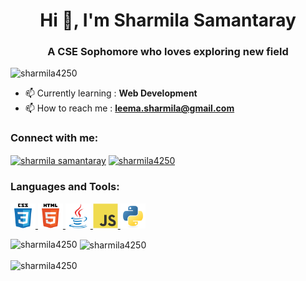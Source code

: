 <h1 align="center">Hi 👋, I'm Sharmila Samantaray</h1>
<h3 align="center">A CSE Sophomore who loves exploring new field</h3>

<p align="left"> <img src="https://komarev.com/ghpvc/?username=sharmila4250&label=Profile%20views&color=0e75b6&style=flat" alt="sharmila4250" /> </p>

- 📫 Currently learning : **Web Development**
- 📫 How to reach me : **leema.sharmila@gmail.com**

<h3 align="left">Connect with me:</h3>
<p align="left">
<a href="https://linkedin.com/in/sharmila samantaray" target="blank"><img align="center" src="https://cdn.jsdelivr.net/npm/simple-icons@3.0.1/icons/linkedin.svg" alt="sharmila samantaray" height="30" width="40" /></a>
<a href="https://instagram.com/sharmila4250" target="blank"><img align="center" src="https://cdn.jsdelivr.net/npm/simple-icons@3.0.1/icons/instagram.svg" alt="sharmila4250" height="30" width="40" /></a>
</p>

<h3 align="left">Languages and Tools:</h3>
<p align="left"> <a href="https://www.w3schools.com/css/" target="_blank"> <img src="https://raw.githubusercontent.com/devicons/devicon/master/icons/css3/css3-original-wordmark.svg" alt="css3" width="40" height="40"/> </a> <a href="https://www.w3.org/html/" target="_blank"> <img src="https://raw.githubusercontent.com/devicons/devicon/master/icons/html5/html5-original-wordmark.svg" alt="html5" width="40" height="40"/> </a> <a href="https://www.java.com" target="_blank"> <img src="https://raw.githubusercontent.com/devicons/devicon/master/icons/java/java-original.svg" alt="java" width="40" height="40"/> </a> <a href="https://developer.mozilla.org/en-US/docs/Web/JavaScript" target="_blank"> <img src="https://raw.githubusercontent.com/devicons/devicon/master/icons/javascript/javascript-original.svg" alt="javascript" width="40" height="40"/> </a> <a href="https://www.python.org" target="_blank"> <img src="https://raw.githubusercontent.com/devicons/devicon/master/icons/python/python-original.svg" alt="python" width="40" height="40"/> </a> </p>

<p><img align="left" src="https://github-readme-stats.vercel.app/api/top-langs?username=sharmila4250&show_icons=true&locale=en&layout=compact" alt="sharmila4250" /></p>

<p>&nbsp;<img align="center" src="https://github-readme-stats.vercel.app/api?username=sharmila4250&show_icons=true&locale=en" alt="sharmila4250" /></p>

<p><img align="center" src="https://github-readme-streak-stats.herokuapp.com/?user=sharmila4250&" alt="sharmila4250" /></p>
